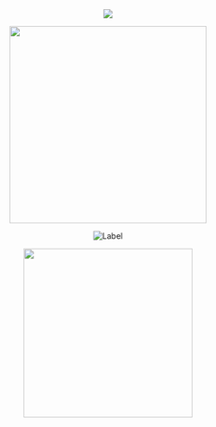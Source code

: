 <div align="center">



  <img src="https://komarev.com/ghpvc/?username=atervir&label= directories &color=5d5d5d&style=water">
  
  <a href="https://guns.lol/seildirectory"><img src="https://i.postimg.cc/KjKc34GM/Untitled56-20250815134931.png" width="350" height="auto" align="auto"></img></a>

 ![Label](https://img.shields.io/badge/upcoming-more%20links%20for%20info%20soon-6e6e6e)
<p align="center">
    <img width="300" src="" alt="">
</p>

